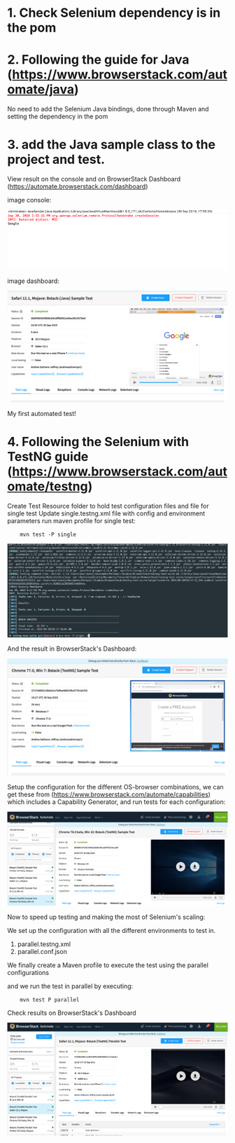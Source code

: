 # 1. Check Selenium dependency is in the pom

# 2. Following the guide for Java (https://www.browserstack.com/automate/java)

No need to add the Selenium Java bindings, done through Maven and setting the dependency in the pom
		
# 3. add the Java sample class to the project and test.

View result on the console and on BrowserStack Dashboard (https://automate.browserstack.com/dashboard)
 
image console:

![console](./img/Console_JavaSample.png)
 	
image dashboard:

![dashboard](./img/Dashboard_JavaSample.png) 	

My first automated test!

# 4. Following the Selenium with TestNG guide (https://www.browserstack.com/automate/testng)
	
Create Test Resource folder to hold test configuration files and file for single test
    Update single.testng.xml file with config and environment parameters
    run maven profile for single test:

```
	mvn test -P single
```

![Run Automate Integration](./img/After_Single_Test_Integration.png) 

And the result in BrowserStack's Dashboard:

![Dashboard Integration](./img/Dashboard_After_Single_Test_Integration.png)

Setup the configuration for the different OS-browser combinations, we can get these from (https://www.browserstack.com/automate/capabilities) which includes a Capability Generator, and run tests for each configuration:

![cross browser non parallel](./img/Dashboard_across_browsers_test.png)


Now to speed up testing and making the most of Selenium's scaling:

We set up the configuration with all the different environments to test in.
 1. parallel.testng.xml
 2. parallel.conf.json 

We finally create a Maven profile to execute the test using the parallel configurations

and we run the test in parallel by executing:
```
	mvn test P parallel
```

Check results on BrowserStack's Dashboard

![Dashboard Parallel](./img/parallel_tests_dashboard.png)
